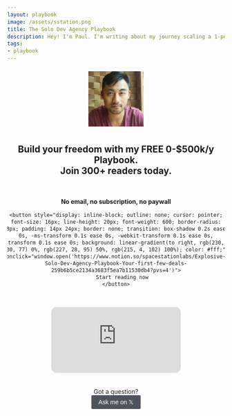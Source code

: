 ```yaml
---
layout: playbook
image: /assets/sstation.png
title: The Solo Dev Agency Playbook
description: Hey! I'm Paul. I'm writing about my journey scaling a 1-person dev agency from $500k/y to $1M.
tags:
- playbook
---
```


<div style="display:flex; flex-direction:column; text-align:center; align-items:center; overflow:hidden;">

<span style="width:8rem; border-radius:100%; border-color:#fff; border-style:solid; border-width:8px;">
    <img src="./assets/me_sqr.jpg"/>
</span>

<h2>Build your freedom with my FREE 0-$500k/y Playbook.<br/> <b>Join 300+ readers today</b>.</h2>
<div class="senja-embed" data-id="ebd7d6bc-0bfa-4e63-8f4e-04c79d736f41" data-lazyload="false"></div>
<script async type="text/javascript" src="https://static.senja.io/dist/platform.js"></script>

<div style="display:flex; flex-direction: column; margin-top:2rem">
    <b>No email, no subscription, no paywall</b>

    <button style="display: inline-block; outline: none; cursor: pointer; font-size: 16px; line-height: 20px; font-weight: 600; border-radius: 8px; padding: 14px 24px; border: none; transition: box-shadow 0.2s ease 0s, -ms-transform 0.1s ease 0s, -webkit-transform 0.1s ease 0s, transform 0.1s ease 0s; background: linear-gradient(to right, rgb(230, 30, 77) 0%, rgb(227, 28, 95) 50%, rgb(215, 4, 102) 100%); color: #fff;" onclick="window.open('https://www.notion.so/spacestationlabs/Explosive-Solo-Dev-Agency-Playbook-Your-first-few-deals-259b6b5ce2134a3683f5ea7b11530db4?pvs=4')">
        Start reading now
    </button>
</div>

<div style="margin-top: 2rem;">
    <iframe style="border-radius:12px" src="https://open.spotify.com/embed/show/1un8KcnpsA4KGbS05gNIR2?utm_source=generator" width="100%" height="152" frameBorder="0" allowfullscreen="" allow="autoplay; clipboard-write; encrypted-media; fullscreen; picture-in-picture" loading="lazy"></iframe>
</div>

<div style="display:flex; flex-direction: column; margin-top: 2rem;">
Got a question?
<button onclick="window.open('https://twitter.com/messages/compose?recipient_id=110730211&text=Hey+Paul!+I+am+interested+in+learning+from+you.+How+can+I+get+started?')" style="
                    display: inline-block;
                    outline: none;
                    cursor: pointer;
                    border-radius: 3px;
                    font-size: 14px;
                    font-weight: 500;
                    line-height: 16px;
                    padding: 2px 16px;
                    height: 32px;
                    min-width: 60px;
                    min-height: 32px;
                    border: none;
                    color: #fff;
                    background-color: #4f545c;
                    transition: background-color .17s ease,color .17s ease;">
  Ask me on 𝕏
</button>
</div>

</div>

